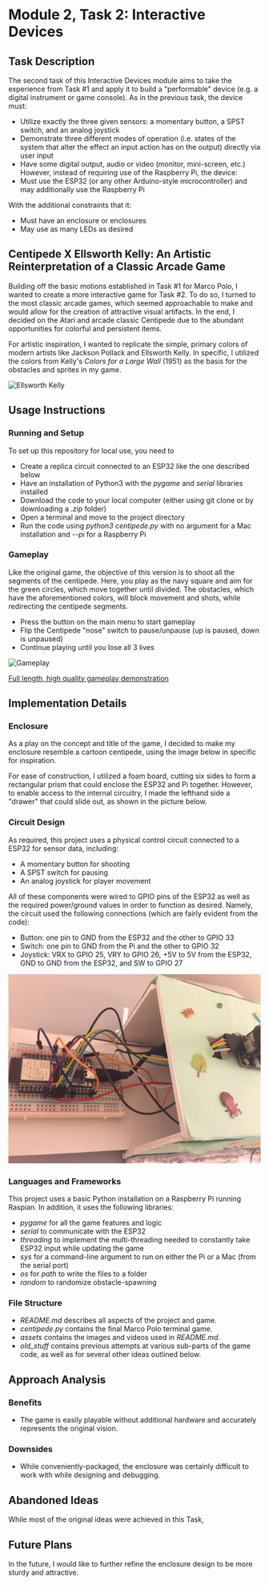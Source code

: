 # Module 2, Task 2: Interactive Devices


## Task Description
The second task of this Interactive Devices module aims to take the experience from Task #1 and apply it to build a "performable" device (e.g. a digital instrument or game console). As in the previous task, the device must:
- Utilize exactly the three given sensors: a momentary button, a SPST switch, and an analog joystick
- Demonstrate three different modes of operation (i.e. states of the system that alter the effect an input action has on the output) directly via user input
- Have some digital output, audio or video (monitor, mini-screen, etc.)
However, instead of requiring use of the Raspberry Pi, the device:
- Must use the ESP32 (or any other Arduino-style microcontroller) and may additionally use the Raspberry Pi

With the additional constraints that it:
- Must have an enclosure or enclosures
- May use as many LEDs as desired


## Centipede X Ellsworth Kelly: An Artistic Reinterpretation of a Classic Arcade Game
Building off the basic motions established in Task #1 for Marco Polo, I wanted to create a more interactive game for Task #2. To do so, I turned to the most classic arcade games, which seemed approachable to make and would allow for the creation of attractive visual artifacts. In the end, I decided on the Atari and arcade classic Centipede due to the abundant opportunities for colorful and persistent items.

For artistic inspiration, I wanted to replicate the simple, primary colors of modern artists like Jackson Pollack and Ellsworth Kelly. In specific, I utilized the colors from Kelly's *Colors for a Large Wall* (1951) as the basis for the obstacles and sprites in my game.

![Ellsworth Kelly](assets/marco_polo.png)

## Usage Instructions

### Running and Setup
To set up this repository for local use, you need to
- Create a replica circuit connected to an ESP32 like the one described below
- Have an installation of Python3 with the *pygame* and *serial* libraries installed
- Download the code to your local computer (either using git clone or by downloading a *.zip* folder)
- Open a terminal and move to the project directory
- Run the code using *python3 centipede.py* with no argument for a Mac installation and *--pi* for a Raspberry Pi

### Gameplay
Like the original game, the objective of this version is to shoot all the segments of the centipede. Here, you play as the navy square and aim for the green circles, which move together until divided. The obstacles, which have the aforementioned colors, will block movement and shots, while redirecting the centipede segments.
- Press the button on the main menu to start gameplay
- Flip the Centipede "nose" switch to pause/unpause (up is paused, down is unpaused)
- Continue playing until you lose all 3 lives

![Gameplay](assets/gameplay.gif)

[Full length, high quality gameplay demonstration](assets/gameplay_screen_recording.mov)


## Implementation Details

### Enclosure
As a play on the concept and title of the game, I decided to make my enclosure resemble a cartoon centipede, using the image below in specific for inspiration.

For ease of construction, I utilized a foam board, cutting six sides to form a rectangular prism that could enclose the ESP32 and Pi together. However, to enable access to the internal circuitry, I made the lefthand side a "drawer" that could slide out, as shown in the picture below.



### Circuit Design
As required, this project uses a physical control circuit connected to a ESP32 for sensor data, including:
- A momentary button for shooting
- A SPST switch for pausing
- An analog joystick for player movement

All of these components were wired to GPIO pins of the ESP32 as well as the required power/ground values in order to function as desired. Namely, the circuit used the following connections (which are fairly evident from the code):
- Button: one pin to GND from the ESP32 and the other to GPIO 33
- Switch: one pin to GND from the Pi and the other to GPIO 32
- Joystick: VRX to GPIO 25, VRY to GPIO 26, +5V to 5V from the ESP32, GND to GND from the ESP32, and SW to GPIO 27

![Circuit](assets/circuit.JPG)

### Languages and Frameworks
This project uses a basic Python installation on a Raspberry Pi running Raspian. In addition, it uses the following libraries:
- *pygame* for all the game features and logic
- *serial* to communicate with the ESP32
- *threading* to implement the multi-threading needed to constantly take ESP32 input while updating the game
- *sys* for a command-line argument to run on either the Pi or a Mac (from the serial port)
- *os* for *path* to write the files to a folder
- *random* to randomize obstacle-spawning

### File Structure
- *README.md* describes all aspects of the project and game.
- *centipede.py* contains the final Marco Polo terminal game.
- *assets* contains the images and videos used in *README.md*.
- *old_stuff* contains previous attempts at various sub-parts of the game code, as well as for several other ideas outlined below.


## Approach Analysis

### Benefits
- The game is easily playable without additional hardware and accurately represents the original vision.

### Downsides
- While conveniently-packaged, the enclosure was certainly difficult to work with while designing and debugging.

## Abandoned Ideas
While most of the original ideas were achieved in this Task,

## Future Plans
In the future, I would like to further refine the enclosure design to be more sturdy and attractive.
